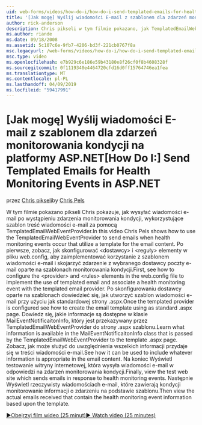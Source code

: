 ```yaml
---
uid: web-forms/videos/how-do-i/how-do-i-send-templated-emails-for-health-monitoring-events-in-aspnet
title: '[Jak mogę] Wyślij wiadomości E-mail z szablonem dla zdarzeń monitorowania kondycji na ASP.NET | Dokumentacja firmy Microsoft'
author: rick-anderson
description: Chris pikseli w tym filmie pokazano, jak TemplatedEmailWebEventProvider wysyłania wiadomości e-mail po wystąpieniu zdarzenia monitorowania kondycji, który korzystanie z szablonu dla typu t...
ms.author: riande
ms.date: 09/18/2008
ms.assetid: 5c107c6e-9fb7-4206-bd3f-221cb0767f8a
msc.legacyurl: /web-forms/videos/how-do-i/how-do-i-send-templated-emails-for-health-monitoring-events-in-aspnet
msc.type: video
ms.openlocfilehash: e7b929c6e186e59b43180e8f26cf0f8b4608328f
ms.sourcegitcommit: 0f1119340e4464720cfd16d0ff15764746ea1fea
ms.translationtype: MT
ms.contentlocale: pl-PL
ms.lasthandoff: 04/09/2019
ms.locfileid: "59417991"
---
```

# <a name="how-do-i-send-templated-emails-for-health-monitoring-events-in-aspnet"></a><span data-ttu-id="45a96-103">[Jak mogę] Wyślij wiadomości E-mail z szablonem dla zdarzeń monitorowania kondycji na platformy ASP.NET</span><span class="sxs-lookup"><span data-stu-id="45a96-103">[How Do I:] Send Templated Emails for Health Monitoring Events in ASP.NET</span></span>

<span data-ttu-id="45a96-104">przez [Chris pikseli](https://twitter.com/chrispels)</span><span class="sxs-lookup"><span data-stu-id="45a96-104">by [Chris Pels](https://twitter.com/chrispels)</span></span>

<span data-ttu-id="45a96-105">W tym filmie pokazano pikseli Chris pokazuje, jak wysyłać wiadomości e-mail po wystąpieniu zdarzenia monitorowania kondycji, wykorzystujące szablon treść wiadomości e-mail za pomocą TemplatedEmailWebEventProvider.</span><span class="sxs-lookup"><span data-stu-id="45a96-105">In this video Chris Pels shows how to use the TemplatedEmailWebEventProvider to send emails when health monitoring events occur that utilize a template for the email content.</span></span> <span data-ttu-id="45a96-106">Po pierwsze, zobacz, jak skonfigurować &lt;dostawcy&gt; i &lt;reguły&gt; elementy w pliku web.config, aby zaimplementować korzystanie z szablonem wiadomości e-mail i skojarzyć zdarzenie z wybranego dostawcy poczty e-mail oparte na szablonach monitorowania kondycji.</span><span class="sxs-lookup"><span data-stu-id="45a96-106">First, see how to configure the &lt;provider&gt; and &lt;rules&gt; elements in the web.config file to implement the use of templated email and associate a health monitoring event with the templated email provider.</span></span> <span data-ttu-id="45a96-107">Po skonfigurowaniu dostawcy oparte na szablonach dowiedzieć się, jak utworzyć szablon wiadomości e-mail przy użyciu jak standardowej strony .aspx.</span><span class="sxs-lookup"><span data-stu-id="45a96-107">Once the templated provider is configured see how to create the email template using as standard .aspx page.</span></span> <span data-ttu-id="45a96-108">Dowiedz się, jakie informacje są dostępne w klasie MailEventNotificaitonInfo, który jest przekazywany przez TemplatedEmailWebEventProvider do strony .aspx szablonu.</span><span class="sxs-lookup"><span data-stu-id="45a96-108">Learn what information is available in the MailEventNotificaitonInfo class that is passed by the TemplatedEmailWebEventProvider to the template .aspx page.</span></span> <span data-ttu-id="45a96-109">Zobacz, jak może służyć do uwzględnienia wszelkich informacji przydaje się w treści wiadomości e-mail.</span><span class="sxs-lookup"><span data-stu-id="45a96-109">See how it can be used to include whatever information is appropriate in the email content.</span></span> <span data-ttu-id="45a96-110">Na koniec Wyświetl testowanie witryny internetowej, która wysyła wiadomości e-mail w odpowiedzi na zdarzeń monitorowania kondycji.</span><span class="sxs-lookup"><span data-stu-id="45a96-110">Finally, view the test web site which sends emails in response to health monitoring events.</span></span> <span data-ttu-id="45a96-111">Następnie Wyświetl rzeczywisty wiadomościach e-mail, które zawierają kondycji monitorowanie informacji o zdarzeniu na podstawie szablonu.</span><span class="sxs-lookup"><span data-stu-id="45a96-111">Then view the actual emails received that contain the health monitoring event information based upon the template.</span></span>

[<span data-ttu-id="45a96-112">&#9654;Obejrzyj film wideo (25 minut)</span><span class="sxs-lookup"><span data-stu-id="45a96-112">&#9654; Watch video (25 minutes)</span></span>](https://channel9.msdn.com/Blogs/ASP-NET-Site-Videos/how-do-i-send-templated-emails-for-health-monitoring-events-in-aspnet)

